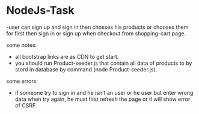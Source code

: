 # NodeJs-Task

-user can sign up and sign in then chosses his products or chooses them for first then sign in or sign up when checkout from shopping-cart page.

some notes:
- all bootstrap links are as CDN to get start.
- you should run Product-seeder.js that contain all data of products to by stord in database by command (node Product-seeder.js).

some errors:
- if someone try to sign in and he isn't an user or he user but enter wrong data when try again, he must first refresh the page or it will show error of CSRF.
